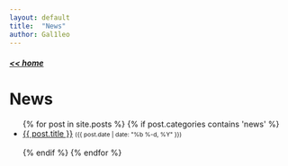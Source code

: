 ```yaml
---
layout: default
title:  "News"
author: Gal1leo
---
```


<h5><a href="{{site.url}}"> &lt;&lt; home </a></h5>
<p></p>

# News

<ul>
{% for post in site.posts %}
  {% if post.categories contains 'news' %}
  <li>
    <a href="{{ post.url }}">{{ post.title }}</a>
    <span class="date" style="font-size:0.75em;">({{ post.date | date: "%b %-d, %Y" }})</span>
  </li>
  <br>
  {% endif %}
{% endfor %}
</ul>
